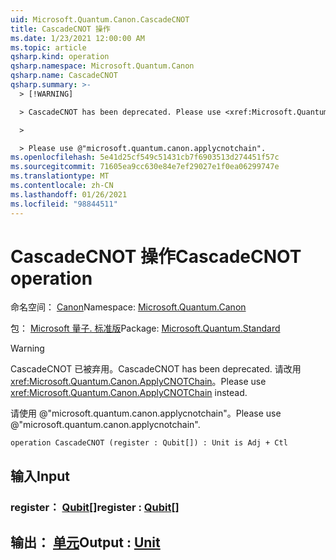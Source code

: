 ```yaml
---
uid: Microsoft.Quantum.Canon.CascadeCNOT
title: CascadeCNOT 操作
ms.date: 1/23/2021 12:00:00 AM
ms.topic: article
qsharp.kind: operation
qsharp.namespace: Microsoft.Quantum.Canon
qsharp.name: CascadeCNOT
qsharp.summary: >-
  > [!WARNING]

  > CascadeCNOT has been deprecated. Please use <xref:Microsoft.Quantum.Canon.ApplyCNOTChain> instead.

  >

  > Please use @"microsoft.quantum.canon.applycnotchain".
ms.openlocfilehash: 5e41d25cf549c51431cb7f6903513d274451f57c
ms.sourcegitcommit: 71605ea9cc630e84e7ef29027e1f0ea06299747e
ms.translationtype: MT
ms.contentlocale: zh-CN
ms.lasthandoff: 01/26/2021
ms.locfileid: "98844511"
---
```

# <a name="cascadecnot-operation"></a><span data-ttu-id="6ab26-102">CascadeCNOT 操作</span><span class="sxs-lookup"><span data-stu-id="6ab26-102">CascadeCNOT operation</span></span>

<span data-ttu-id="6ab26-103">命名空间： [Canon](xref:Microsoft.Quantum.Canon)</span><span class="sxs-lookup"><span data-stu-id="6ab26-103">Namespace: [Microsoft.Quantum.Canon](xref:Microsoft.Quantum.Canon)</span></span>

<span data-ttu-id="6ab26-104">包： [Microsoft 量子. 标准版](https://nuget.org/packages/Microsoft.Quantum.Standard)</span><span class="sxs-lookup"><span data-stu-id="6ab26-104">Package: [Microsoft.Quantum.Standard](https://nuget.org/packages/Microsoft.Quantum.Standard)</span></span>


> [!WARNING]
> <span data-ttu-id="6ab26-105">CascadeCNOT 已被弃用。</span><span class="sxs-lookup"><span data-stu-id="6ab26-105">CascadeCNOT has been deprecated.</span></span> <span data-ttu-id="6ab26-106">请改用 <xref:Microsoft.Quantum.Canon.ApplyCNOTChain>。</span><span class="sxs-lookup"><span data-stu-id="6ab26-106">Please use <xref:Microsoft.Quantum.Canon.ApplyCNOTChain> instead.</span></span>
>
> <span data-ttu-id="6ab26-107">请使用 @"microsoft.quantum.canon.applycnotchain"。</span><span class="sxs-lookup"><span data-stu-id="6ab26-107">Please use @"microsoft.quantum.canon.applycnotchain".</span></span>



```qsharp
operation CascadeCNOT (register : Qubit[]) : Unit is Adj + Ctl
```


## <a name="input"></a><span data-ttu-id="6ab26-108">输入</span><span class="sxs-lookup"><span data-stu-id="6ab26-108">Input</span></span>

### <a name="register--qubit"></a><span data-ttu-id="6ab26-109">register： [Qubit](xref:microsoft.quantum.lang-ref.qubit)[]</span><span class="sxs-lookup"><span data-stu-id="6ab26-109">register : [Qubit](xref:microsoft.quantum.lang-ref.qubit)[]</span></span>





## <a name="output--unit"></a><span data-ttu-id="6ab26-110">输出： [单元](xref:microsoft.quantum.lang-ref.unit)</span><span class="sxs-lookup"><span data-stu-id="6ab26-110">Output : [Unit](xref:microsoft.quantum.lang-ref.unit)</span></span>

